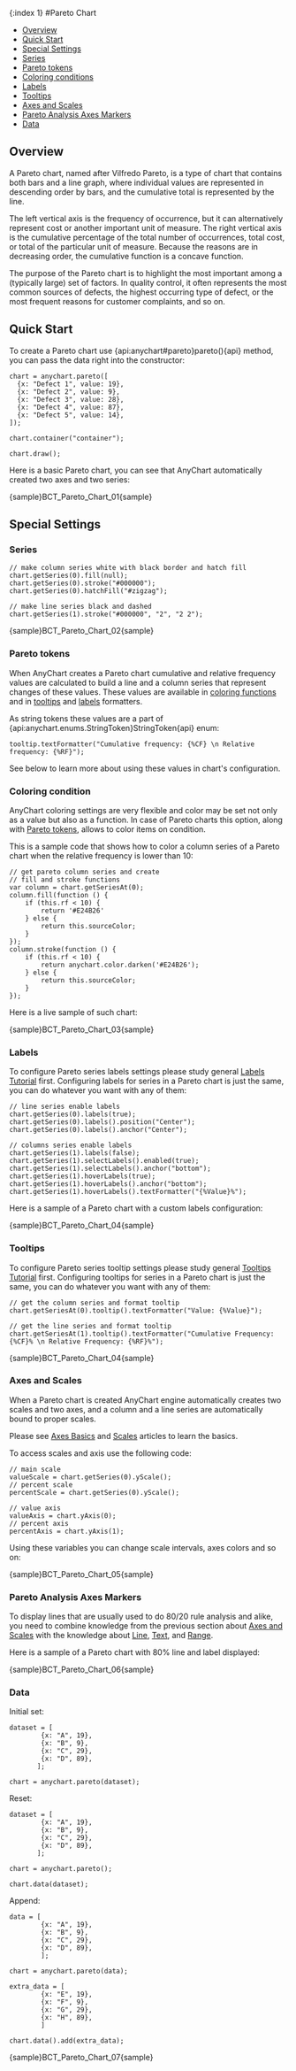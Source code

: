 {:index 1}
#Pareto Chart

* [Overview](#overview)
* [Quick Start](#quick_start)
* [Special Settings](#special_settings)
 * [Series](#series)
 * [Pareto tokens](pareto_tokens) 
 * [Coloring conditions](#coloring_conditions)
 * [Labels](#labels)
 * [Tooltips](#tooltips)
 * [Axes and Scales](#axes_and_scales)
 * [Pareto Analysis Axes Markers](#pareto_analysis_axes_markers)
 * [Data](#data)

## Overview

A Pareto chart, named after Vilfredo Pareto, is a type of chart that contains both bars and a line graph, where individual values are represented in descending order by bars, and the cumulative total is represented by the line.

The left vertical axis is the frequency of occurrence, but it can alternatively represent cost or another important unit of measure. The right vertical axis is the cumulative percentage of the total number of occurrences, total cost, or total of the particular unit of measure. Because the reasons are in decreasing order, the cumulative function is a concave function.

The purpose of the Pareto chart is to highlight the most important among a (typically large) set of factors. In quality control, it often represents the most common sources of defects, the highest occurring type of defect, or the most frequent reasons for customer complaints, and so on.

## Quick Start

To create a Pareto chart use {api:anychart#pareto}pareto(){api} method, you can pass the data right into the constructor:

```
chart = anychart.pareto([
  {x: "Defect 1", value: 19},
  {x: "Defect 2", value: 9},
  {x: "Defect 3", value: 28},
  {x: "Defect 4", value: 87},
  {x: "Defect 5", value: 14},
]);

chart.container("container");

chart.draw();
```

Here is a basic Pareto chart, you can see that AnyChart automatically created two axes and two series:

{sample}BCT\_Pareto\_Chart\_01{sample}

## Special Settings

### Series

```
// make column series white with black border and hatch fill
chart.getSeries(0).fill(null);
chart.getSeries(0).stroke("#000000");
chart.getSeries(0).hatchFill("#zigzag");

// make line series black and dashed
chart.getSeries(1).stroke("#000000", "2", "2 2");
```

{sample}BCT\_Pareto\_Chart\_02{sample}

### Pareto tokens

When AnyChart creates a Pareto chart cumulative and relative frequency values are calculated to build a line and a column series that represent changes of these values. These values are available in [coloring functions](#coloring_condition) and in [tooltips](#tooltips) and [labels](#labels) formatters. 

As string tokens these values are a part of {api:anychart.enums.StringToken}StringToken{api} enum:

```
tooltip.textFormatter("Cumulative frequency: {%CF} \n Relative frequency: {%RF}");
```

See below to learn more about using these values in chart's configuration.

### Coloring condition

AnyChart coloring settings are very flexible and color may be set not only as a value but also as a function. In case of Pareto charts this option, along with [Pareto tokens](#pareto_tokens), allows to color items on condition.

This is a sample code that shows how to color a column series of a Pareto chart when the relative frequency is lower than 10:

```
// get pareto column series and create
// fill and stroke functions
var column = chart.getSeriesAt(0);
column.fill(function () {
    if (this.rf < 10) {
        return '#E24B26'
    } else {
        return this.sourceColor;
    }
});
column.stroke(function () {
    if (this.rf < 10) {
        return anychart.color.darken('#E24B26');
    } else {
        return this.sourceColor;
    }
});
```

Here is a live sample of such chart:

{sample}BCT\_Pareto\_Chart\_03{sample}

### Labels

To configure Pareto series labels settings please study general [Labels Tutorial](../Common_Settings/Labels) first. Configuring labels for series in a Pareto chart is just the same, you can do whatever you want with any of them:

```
// line series enable labels
chart.getSeries(0).labels(true);
chart.getSeries(0).labels().position("Center");
chart.getSeries(0).labels().anchor("Center");

// columns series enable labels
chart.getSeries(1).labels(false);
chart.getSeries(1).selectLabels().enabled(true);
chart.getSeries(1).selectLabels().anchor("bottom");
chart.getSeries(1).hoverLabels(true);
chart.getSeries(1).hoverLabels().anchor("bottom");
chart.getSeries(1).hoverLabels().textFormatter("{%Value}%");
```

Here is a sample of a Pareto chart with a custom labels configuration:

{sample}BCT\_Pareto\_Chart\_04{sample}

### Tooltips

To configure Pareto series tooltip settings please study general [Tooltips Tutorial](../Common_Settings/Tooltip) first. Configuring tooltips for series in a Pareto chart is just the same, you can do whatever you want with any of them:

```
// get the column series and format tooltip
chart.getSeriesAt(0).tooltip().textFormatter("Value: {%Value}");

// get the line series and format tooltip
chart.getSeriesAt(1).tooltip().textFormatter("Cumulative Frequency: {%CF}% \n Relative Frequency: {%RF}%");
```

{sample}BCT\_Pareto\_Chart\_04{sample}

### Axes and Scales

When a Pareto chart is created AnyChart engine automatically creates two scales and two axes, and a column and a line series are automatically bound to proper scales.

Please see [Axes Basics](../Axes_and_Grids/Axis_Basics) and [Scales](../Axes_and_Grids/Scales) articles to learn the basics.

To access scales and axis use the following code:

```
// main scale
valueScale = chart.getSeries(0).yScale();
// percent scale
percentScale = chart.getSeries(0).yScale();

// value axis 
valueAxis = chart.yAxis(0);
// percent axis
percentAxis = chart.yAxis(1);
```

Using these variables you can change scale intervals, axes colors and so on:

{sample}BCT\_Pareto\_Chart\_05{sample}

### Pareto Analysis Axes Markers

To display lines that are usually used to do 80/20 rule analysis and alike, you need to combine knowledge from the previous section about [Axes and Scales](axes_and_scales) with the knowledge about [Line](../Axes_and_Grids/Line_Markers), [Text](../Axes_and_Grids/Text_Markers), and [Range](../Axes_and_Grids/Range_Markers).

Here is a sample of a Pareto chart with 80% line and label displayed:

{sample}BCT\_Pareto\_Chart\_06{sample}

### Data

Initial set:

```
dataset = [
        {x: "A", 19},
        {x: "B", 9},
        {x: "C", 29},
        {x: "D", 89},
       ];

chart = anychart.pareto(dataset);
```

Reset:

```
dataset = [
        {x: "A", 19},
        {x: "B", 9},
        {x: "C", 29},
        {x: "D", 89},
       ];

chart = anychart.pareto();

chart.data(dataset);
```

Append:

```
data = [
        {x: "A", 19},
        {x: "B", 9},
        {x: "C", 29},
        {x: "D", 89},
        ];

chart = anychart.pareto(data);

extra_data = [
        {x: "E", 19},
        {x: "F", 9},
        {x: "G", 29},
        {x: "H", 89},
        ]

chart.data().add(extra_data);
```

{sample}BCT\_Pareto\_Chart\_07{sample}